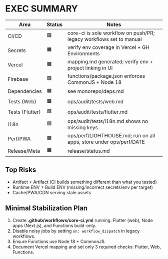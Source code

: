 # EXEC SUMMARY

| Area | Status | Notes |
|---|---|---|
| CI/CD | 🟩 | core-ci is sole workflow on push/PR; legacy workflows set to manual |
| Secrets | 🟧 | verify env coverage in Vercel + GH Environments |
| Vercel | 🟧 | mapping.md generated; verify env + project linking in UI |
| Firebase | 🟩 | functions/package.json enforces CommonJS + Node 18 |
| Dependencies | 🟧 | see monorepo/deps.md |
| Tests (Web) | 🟧 | ops/audit/tests/web.md |
| Tests (Flutter) | 🟩 | ops/audit/tests/flutter.md |
| i18n | 🟩 | ops/audit/tests/i18n.md shows no missing keys |
| Perf/PWA | 🟧 | ops/perf/LIGHTHOUSE.md; run on all apps, store under ops/perf/DATE |
| Release/Meta | 🟧 | release/status.md |

## Top Risks

- Artifact ≠ Artifact (CI builds something different than what you tested)
- Runtime ENV ≠ Build ENV (missing/incorrect secrets/env per target)
- Cache/PWA/CDN serving stale assets

## Minimal Stabilization Plan

1) Create **.github/workflows/core-ci.yml** running: Flutter (web), Node apps (Next.js), and Functions build-only.
2) Disable noisy jobs by setting `on: workflow_dispatch` in legacy workflows.
3) Ensure Functions use Node 18 + CommonJS.
4) Document Vercel mapping and set only 3 required checks: Flutter, Web, Functions.
